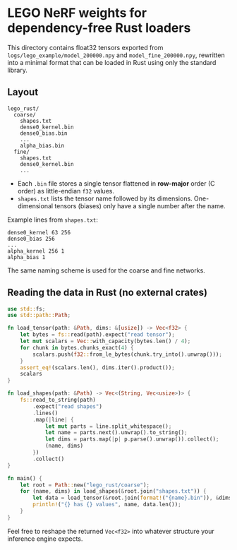 # LEGO NeRF weights for dependency-free Rust loaders

This directory contains float32 tensors exported from `logs/lego_example/model_200000.npy`
and `model_fine_200000.npy`, rewritten into a minimal format that can be loaded in Rust
using only the standard library.

## Layout

```
lego_rust/
  coarse/
    shapes.txt
    dense0_kernel.bin
    dense0_bias.bin
    ...
    alpha_bias.bin
  fine/
    shapes.txt
    dense0_kernel.bin
    ...
```

* Each `.bin` file stores a single tensor flattened in **row-major** order (C order) as
  little-endian `f32` values.
* `shapes.txt` lists the tensor name followed by its dimensions. One-dimensional tensors
  (biases) only have a single number after the name.

Example lines from `shapes.txt`:

```
dense0_kernel 63 256
dense0_bias 256
...
alpha_kernel 256 1
alpha_bias 1
```

The same naming scheme is used for the coarse and fine networks.

## Reading the data in Rust (no external crates)

```rust
use std::fs;
use std::path::Path;

fn load_tensor(path: &Path, dims: &[usize]) -> Vec<f32> {
    let bytes = fs::read(path).expect("read tensor");
    let mut scalars = Vec::with_capacity(bytes.len() / 4);
    for chunk in bytes.chunks_exact(4) {
        scalars.push(f32::from_le_bytes(chunk.try_into().unwrap()));
    }
    assert_eq!(scalars.len(), dims.iter().product());
    scalars
}

fn load_shapes(path: &Path) -> Vec<(String, Vec<usize>)> {
    fs::read_to_string(path)
        .expect("read shapes")
        .lines()
        .map(|line| {
            let mut parts = line.split_whitespace();
            let name = parts.next().unwrap().to_string();
            let dims = parts.map(|p| p.parse().unwrap()).collect();
            (name, dims)
        })
        .collect()
}

fn main() {
    let root = Path::new("lego_rust/coarse");
    for (name, dims) in load_shapes(&root.join("shapes.txt")) {
        let data = load_tensor(&root.join(format!("{name}.bin")), &dims);
        println!("{} has {} values", name, data.len());
    }
}
```

Feel free to reshape the returned `Vec<f32>` into whatever structure your inference
engine expects.
